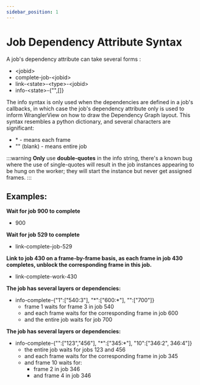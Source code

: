 ```yaml
---
sidebar_position: 1
---
```


# Job Dependency Attribute Syntax

A job's dependency attribute can take several forms :

* \<jobid>
* complete-job-\<jobid>
* link-\<state>-\<type>-\<jobid> 
* info-\<state>-\{"",[]} 

The info syntax is only used when the dependencies are defined in a job's callbacks, in which case the job's dependency attribute only is used to inform WranglerView on how to draw the Dependency Graph layout.  This syntax resembles a python dictionary, and several characters are significant: 

* \* - means each frame 
* \"\" (blank) - means entire job 

:::warning
**Only** use **double-quotes** in the info string, there's a known bug where the use of single-quotes will result in the job instances appearing to be hung on the worker; they will start the instance but never get assigned frames.
:::

## Examples: 

**Wait for job 900 to complete**
* 900

**Wait for job 529 to complete**
* link-complete-job-529

**Link to job 430 on a frame-by-frame basis, as each frame in job 430 completes, unblock the corresponding frame in this job.**
* link-complete-work-430

**The job has several layers or dependencies:**
* info-complete-\{"1":["540:3"], "\*":["600:\*"], "":["700"]\}
  * frame 1 waits for frame 3 in job 540
  * and each frame waits for the corresponding frame in job 600
  * and the entire job waits for job 700

**The job has several layers or dependencies:**
* info-complete-\{"":["123","456"], "\*":["345:\*"], "10":["346:2", 346:4"]\}
  * the entire job waits for jobs 123 and 456
  * and each frame waits for the corresponding frame in job 345
  * and frame 10 waits for:
    * frame 2 in job 346
    * and frame 4 in job 346
